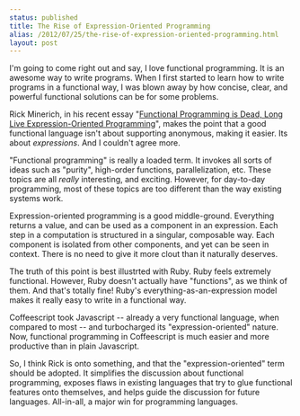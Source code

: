 ```yaml
---
status: published
title: The Rise of Expression-Oriented Programming
alias: /2012/07/25/the-rise-of-expression-oriented-programming.html
layout: post
---
```


I'm going to come right out and say, I love functional
programming. It is an awesome way to write programs. When I first
started to learn how to write programs in a functional way, I was
blown away by how concise, clear, and powerful functional solutions
can be for some problems. 

Rick Minerich, in his recent essay
"[Functional Programming is Dead, Long Live Expression-Oriented Programming](http://richardminerich.com/2012/07/functional-programming-is-dead-long-live-expression-oriented-programming/)", 
makes the point that a good functional language isn't about supporting
anonymous, making it easier. Its about *expressions*. And I couldn't
agree more.

"Functional programming" is really a loaded term. It invokes all sorts
of ideas such as "purity", high-order functions, parallelization, etc.
These topics are all *really* interesting, and exciting. However, for
day-to-day programming, most of these topics are too different than
the way existing systems work. 

Expression-oriented programming is a good middle-ground. 
Everything returns a value, and can be used as a component in an
expression. Each step in a computation is structured in a singular,
composable way. Each component is isolated from other components, and
yet can be seen in context. There is no need to give it more clout
than it naturally deserves.

The truth of this point is best illustrted with Ruby. Ruby feels
extremely functional. However, Ruby doesn't actually have "functions",
as we think of them. And that's totally fine! Ruby's
everything-as-an-expression model makes it really easy to write in a
functional way.

Coffeescript took Javascript -- already a very functional language,
when compared to most -- and turbocharged its "expression-oriented"
nature. Now, functional programming in Coffeescript is much easier and
more productive than in plain Javascript.  

So, I think Rick is onto something, and that the
"expression-oriented" term should be adopted. It simplifies the
discussion about functional programming, exposes flaws in existing
languages that try to glue functional features onto themselves, and
helps guide the discussion for future languages. All-in-all, a major
win for programming languages. 

